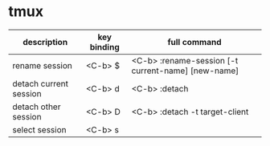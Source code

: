 tmux
====

| description | key binding | full command |
| ----------- | ------------- | ------------ |
| rename session | &lt;C-b&gt; $ | &lt;C-b&gt; :rename-session [-t current-name] [new-name] |
| detach current session | &lt;C-b&gt; d | &lt;C-b&gt; :detach |
| detach other session | &lt;C-b&gt; D | &lt;C-b&gt; :detach -t target-client |
| select session | &lt;C-b&gt; s | |

